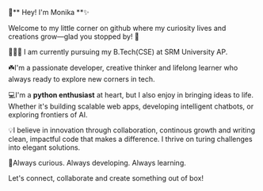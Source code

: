 👋** Hey! I'm Monika **✨

Welcome to my little corner on github where my curiosity lives and creations grow—glad you stopped by! 🌟

👩🏻‍💻 I am currently pursuing my B.Tech(CSE) at SRM University AP.

☘️I'm a passionate developer, creative thinker and lifelong learner who always ready to explore new corners in tech.

💻I'm a **python enthusiast** at heart, but I also enjoy in bringing ideas to life. Whether it's building scalable web apps, developing intelligent chatbots, or exploring frontiers of AI.

💡I believe in innovation through collaboration, continous growth and writing clean, impactful code that makes a difference. I thrive on turing challenges into elegant solutions.

🚀Always curious. Always developing. Always learning.

Let's connect, collaborate and create something out of box!

<!--
**monika-3115/monika-3115** is a ✨ _special_ ✨ repository because its `README.md` (this file) appears on your GitHub profile.

Here are some ideas to get you started:

- 🔭 I’m currently working on ...
- 🌱 I’m currently learning ...
- 👯 I’m looking to collaborate on ...
- 🤔 I’m looking for help with ...
- 💬 Ask me about ...
- 📫 How to reach me: ...
- 😄 Pronouns: ...
- ⚡ Fun fact: ...
-->
